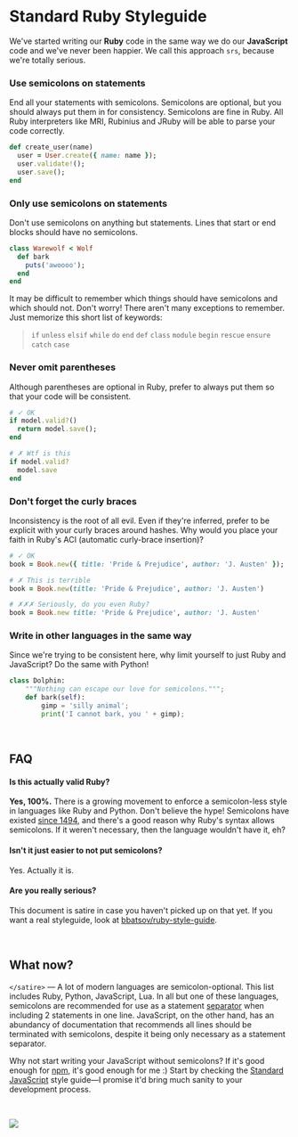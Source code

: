 # Standard Ruby Styleguide

We've started writing our **Ruby** code in the same way we do our **JavaScript** code and we've never been happier. We call this approach `srs`, because we're totally serious.

### Use semicolons on statements
End all your statements with semicolons. Semicolons are optional, but you should always put them in for consistency. Semicolons are fine in Ruby. All Ruby interpreters like MRI, Rubinius and JRuby will be able to parse your code correctly.

```rb
def create_user(name)
  user = User.create({ name: name });
  user.validate!();
  user.save();
end
```

### Only use semicolons on statements
Don't use semicolons on anything but statements. Lines that start or end blocks should have no semicolons.

```rb
class Warewolf < Wolf
  def bark
    puts('awoooo');
  end
end
```

It may be difficult to remember which things should have semicolons and which should not. Don't worry! There aren't many exceptions to remember. Just memorize this short list of keywords:

> `if` `unless` `elsif` `while` `do` `end` `def` `class` `module` `begin` `rescue` `ensure` `catch` `case`

### Never omit parentheses
Although parentheses are optional in Ruby, prefer to always put them so that your code will be consistent.

```rb
# ✓ OK
if model.valid?()
  return model.save();
end
```

```rb
# ✗ Wtf is this
if model.valid?
  model.save
end
```

### Don't forget the curly braces
Inconsistency is the root of all evil. Even if they're inferred, prefer to be explicit with your curly braces around hashes. Why would you place your faith in Ruby's ACI (automatic curly-brace insertion)?

```rb
# ✓ OK
book = Book.new({ title: 'Pride & Prejudice', author: 'J. Austen' });
```

```rb
# ✗ This is terrible
book = Book.new(title: 'Pride & Prejudice', author: 'J. Austen')
```

```rb
# ✗✗✗ Seriously, do you even Ruby?
book = Book.new title: 'Pride & Prejudice', author: 'J. Austen'
```

### Write in other languages in the same way
Since we're trying to be consistent here, why limit yourself to just Ruby and JavaScript? Do the same with Python!

```py
class Dolphin:
    """Nothing can escape our love for semicolons.""";
    def bark(self):
        gimp = 'silly animal';
        print('I cannot bark, you ' + gimp);
```

<br>

## FAQ

#### Is this actually valid Ruby?

**Yes, 100%.** There is a growing movement to enforce a semicolon-less style in languages like Ruby and Python. Don't believe the hype! Semicolons have existed [since 1494](https://en.wikipedia.org/wiki/Semicolon), and there's a good reason why Ruby's syntax allows semicolons. If it weren't necessary, then the language wouldn't have it, eh?

#### Isn't it just easier to not put semicolons?

Yes. Actually it is.

#### Are you really serious?

This document is satire in case you haven't picked up on that yet. If you want a real styleguide, look at [bbatsov/ruby-style-guide](https://github.com/bbatsov/ruby-style-guide).

<br>

## What now?

`</satire>` — A lot of modern languages are semicolon-optional. This list includes Ruby, Python, JavaScript, Lua. In all but one of these languages, semicolons are recommended for use as a statement [separator](http://stackoverflow.com/questions/16862337/lua-semicolon-conventions#16863076) when including 2 statements in one line. JavaScript, on the other hand, has an abundancy of documentation that recommends all lines should be terminated with semicolons, despite it being only necessary as a statement separator.

Why not start writing your JavaScript without semicolons? If it's good enough for [npm](https://github.com/npm/npm/blob/master/lib/init.js), it's good enough for me :) Start by checking the [Standard JavaScript](http://standardjs.com/rules.html) style guide—I promise it'd bring much sanity to your development process.

<br>

[![](https://img.shields.io/badge/%E2%96%B6-Give_feedback-green.svg)](https://github.com/rstacruz/srs/issues/new)
